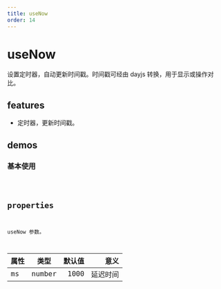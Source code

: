 ```yaml
---
title: useNow
order: 14
---
```


# useNow

设置定时器，自动更新时间戳。时间戳可经由 dayjs 转换，用于显示或操作对比。

## features

- 定时器，更新时间戳。

## demos

### 基本使用

<code src="./use-now/basic/index.tsx" />

## properties

useNow 参数。

| 属性 |  类型  | 默认值 |     意义 |
| :--- | :----: | -----: | -------: |
| ms   | number |   1000 | 延迟时间 |
